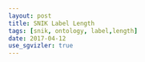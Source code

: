 ```yaml
---
layout: post
title: SNIK Label Length
tags: [snik, ontology, label,length]
date: 2017-04-12
use_sgvizler: true
---
```


<div id="example" data-sgvizler-endpoint="http://www.snik.eu/sparql"
 data-sgvizler-query="
select strlen(?l) as ?label_length count(?l) as ?number_of_labels
from <http://www.snik.eu/ontology>
{
 ?class a owl:Class.
 ?class rdfs:label ?l.
} group by strlen(?l) order by asc(strlen(?l))"
         data-sgvizler-chart="google.visualization.AreaChart"
         style="width:800px; height:400px;">
</div>
